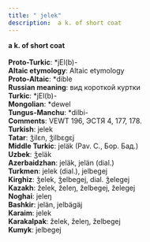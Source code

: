 ```yaml
---
title: " jelek"
description:  a k. of short coat
---
```

<p data-pagefind-weight="0.5">
<strong> a k. of short coat</strong><br><br>
<strong>Proto-Turkic</strong>:  *jEl(b)-<br>
<strong>Altaic etymology</strong>:  Altaic etymology<br>
<strong> Proto-Altaic</strong>:  *dible<br>
<strong>Russian meaning</strong>:  вид короткой куртки<br>
<strong>Turkic</strong>:  *jEl(b)-<br>
<strong>Mongolian</strong>:  *dewel<br>
<strong>Tungus-Manchu</strong>:  *dilbi-<br>
<strong>Comments</strong>:  VEWT 196, ЭСТЯ 4, 177, 178.<br>
<strong>Turkish</strong>:  jelek<br>
<strong>Tatar</strong>:  ǯilɛn, ǯilbɛgɛj<br>
<strong>Middle Turkic</strong>:  jeläk (Pav. C., Бор. Бад.)<br>
<strong>Uzbek</strong>:  ǯeläk<br>
<strong>Azerbaidzhan</strong>:  jeläk, jelän (dial.)<br>
<strong>Turkmen</strong>:  jelek (dial.), jelbegej<br>
<strong>Kirghiz</strong>:  ǯelek, ǯelbegej, dial. ǯelegej<br>
<strong>Kazakh</strong>:  želek, želeŋ, želbegej, želegej<br>
<strong>Noghai</strong>:  jeleŋ<br>
<strong>Bashkir</strong>:  jelän, jelbägäj<br>
<strong>Karaim</strong>:  jelek<br>
<strong>Karakalpak</strong>:  želek, želeŋ, želbegej<br>
<strong>Kumyk</strong>:  jelbegej<br>

</p>
